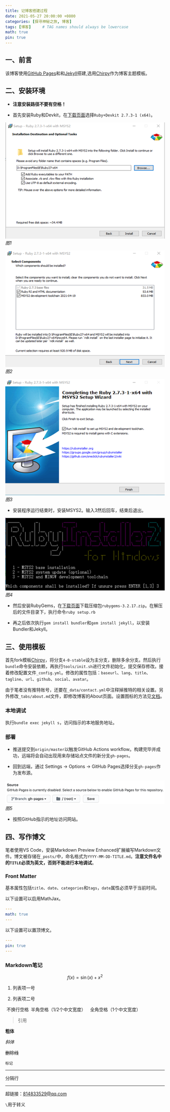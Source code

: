 ```yaml
---
title: 记博客搭建过程
date: 2021-05-27 20:00:00 +0800
categories: [探寻神秘之旅, 博客]
tags: [博客]     # TAG names should always be lowercase
math: true
pin: true
---
```


## 一、前言

该博客使用[GitHub Pages](https://docs.github.com/en/pages)和和[Jekyll](https://jekyllrb.com/)搭建,选用[Chirpy](https://chirpy.cotes.info/)作为博客主题模板。

## 二、安装环境

* **注意安装路径不要有空格！**

* 首先安装Ruby和Devkit，在[下载页面](https://rubyinstaller.org/downloads/)选择`Ruby+Devkit 2.7.3-1 (x64)`。

![图1](/assets/img/posts/2021-05-27/2021-05-27-1.png)
_图1_

![图2](/assets/img/posts/2021-05-27/2021-05-27-2.png)
_图2_

![图3](/assets/img/posts/2021-05-27/2021-05-27-3.png)
_图3_

* 安装程序运行结束时，安装MSYS2。输入3然后回车，结束后退出。

![图4](/assets/img/posts/2021-05-27/2021-05-27-4.png)
_图4_

* 然后安装RubyGems，在[下载页面](https://rubygems.org/pages/download)下载压缩包`rubygems-3.2.17.zip`。在解压后的文件目录下，执行命令`ruby setup.rb`

* 再之后依次执行`gem install bundler`和`gem install jekyll`，以安装Bundler和Jekyll。

## 三、使用模板

首先fork模板[Chirpy](https://github.com/cotes2020/jekyll-theme-chirpy)，将分支`4-0-stable`设为主分支，删除多余分支。然后执行```bundle```命令安装依赖，再执行```tools/init.sh```进行文件初始化，提交保存修改。接着修改配置文件`_config.yml`。修改的属性包括：`baseurl`、`lang`、`title`、`tagline`、`url`、`github`、`social`、`avatar`。

由于笔者没有推特账号，还要在`_data/contact.yml`中注释掉推特的相关设置。另外修改`_tabs/about.md`文件，即修改博客的About页面。设置图标的方法见[文档](https://chirpy.cotes.info/posts/customize-the-favicon/)。

### 本地调试

执行`bundle exec jekyll s`，访问指示的本地服务地址。

### 部署

* 推送提交到`origin/master`以触发GitHub Actions workflow。构建完毕并成功，远端将会自动出现用来存储站点文件的新分支`gh-pages`。

* 回到远端，通过 Settings → Options → GitHub Pages选择分支`gh-pages`作为发布源。

![图5](/assets/img/posts/2021-05-27/2021-05-27-5.png)
_图5_

* 按照GitHub指示的地址访问网站。

## 四、写作博文

笔者使用VS Code，安装Markdown Preview Enhanced扩展编写Markdown文件。博文被存储在`_posts/`中，命名格式为`YYYY-MM-DD-TITLE.md`。**注意文件名中的`TITLE`必须为英文，否则不能进行本地调试**。

### Front Matter

基本属性包括`title`、`date`、`categories`和`tags`，`date`属性必须早于当前时间。

以下设置可以启用MathJax。

```yaml
---
math: true
---
```

以下设置可以置顶博文。

```yaml
---
pin: true
---
```

### Markdown笔记

$$f(x)=\sin(x)+x^2$$

1. 列表项一号

2. 列表项二号

&nbsp;不换行空格&ensp;半角空格（1/2个中文宽度）&emsp;全角空格（1个中文宽度）

> 引用

**粗体**

*斜体*

~~删除线~~

`标记`

---

分隔行

---

超链接：<814833529@qq.com>


`\`用于转义
